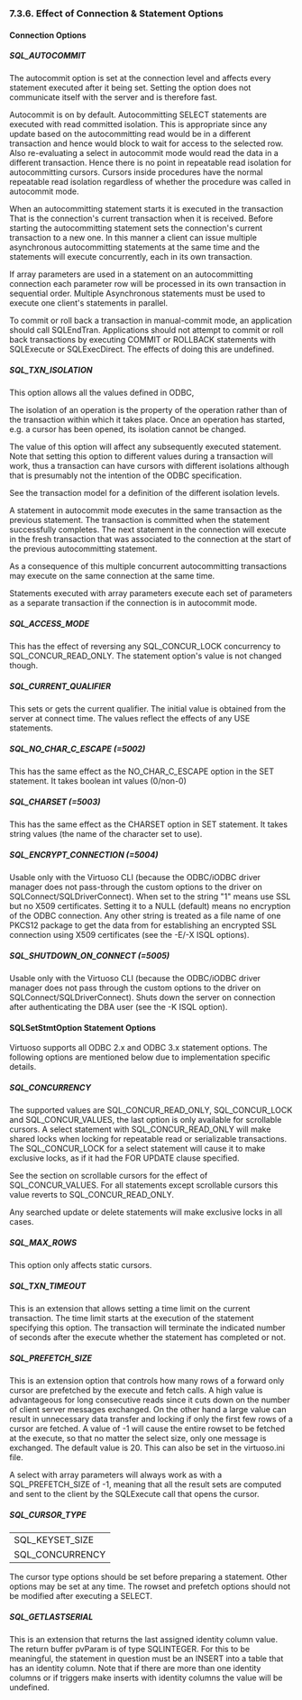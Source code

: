 <div>

<div>

<div>

<div>

### 7.3.6. Effect of Connection & Statement Options

</div>

</div>

</div>

<div>

<div>

<div>

<div>

#### Connection Options

</div>

</div>

</div>

<div>

<div>

<div>

<div>

##### SQL_AUTOCOMMIT

</div>

</div>

</div>

The autocommit option is set at the connection level and affects every
statement executed after it being set. Setting the option does not
communicate itself with the server and is therefore fast.

Autocommit is on by default. Autocommitting SELECT statements are
executed with read committed isolation. This is appropriate since any
update based on the autocommitting read would be in a different
transaction and hence would block to wait for access to the selected
row. Also re-evaluating a select in autocommit mode would read the data
in a different transaction. Hence there is no point in repeatable read
isolation for autocommitting cursors. Cursors inside procedures have the
normal repeatable read isolation regardless of whether the procedure was
called in autocommit mode.

When an autocommitting statement starts it is executed in the
transaction That is the connection's current transaction when it is
received. Before starting the autocommitting statement sets the
connection's current transaction to a new one. In this manner a client
can issue multiple asynchronous autocommitting statements at the same
time and the statements will execute concurrently, each in its own
transaction.

If array parameters are used in a statement on an autocommitting
connection each parameter row will be processed in its own transaction
in sequential order. Multiple Asynchronous statements must be used to
execute one client's statements in parallel.

To commit or roll back a transaction in manual-commit mode, an
application should call SQLEndTran. Applications should not attempt to
commit or roll back transactions by executing COMMIT or ROLLBACK
statements with SQLExecute or SQLExecDirect. The effects of doing this
are undefined.

</div>

<div>

<div>

<div>

<div>

##### SQL_TXN_ISOLATION

</div>

</div>

</div>

This option allows all the values defined in ODBC,

The isolation of an operation is the property of the operation rather
than of the transaction within which it takes place. Once an operation
has started, e.g. a cursor has been opened, its isolation cannot be
changed.

The value of this option will affect any subsequently executed
statement. Note that setting this option to different values during a
transaction will work, thus a transaction can have cursors with
different isolations although that is presumably not the intention of
the ODBC specification.

See the transaction model for a definition of the different isolation
levels.

A statement in autocommit mode executes in the same transaction as the
previous statement. The transaction is committed when the statement
successfully completes. The next statement in the connection will
execute in the fresh transaction that was associated to the connection
at the start of the previous autocommitting statement.

As a consequence of this multiple concurrent autocommitting transactions
may execute on the same connection at the same time.

Statements executed with array parameters execute each set of parameters
as a separate transaction if the connection is in autocommit mode.

</div>

<div>

<div>

<div>

<div>

##### SQL_ACCESS_MODE

</div>

</div>

</div>

This has the effect of reversing any SQL_CONCUR_LOCK concurrency to
SQL_CONCUR_READ_ONLY. The statement option's value is not changed
though.

</div>

<div>

<div>

<div>

<div>

##### SQL_CURRENT_QUALIFIER

</div>

</div>

</div>

This sets or gets the current qualifier. The initial value is obtained
from the server at connect time. The values reflect the effects of any
USE statements.

</div>

<div>

<div>

<div>

<div>

##### SQL_NO_CHAR_C_ESCAPE (=5002)

</div>

</div>

</div>

This has the same effect as the NO_CHAR_C_ESCAPE option in the SET
statement. It takes boolean int values (0/non-0)

</div>

<div>

<div>

<div>

<div>

##### SQL_CHARSET (=5003)

</div>

</div>

</div>

This has the same effect as the CHARSET option in SET statement. It
takes string values (the name of the character set to use).

</div>

<div>

<div>

<div>

<div>

##### SQL_ENCRYPT_CONNECTION (=5004)

</div>

</div>

</div>

Usable only with the Virtuoso CLI (because the ODBC/iODBC driver manager
does not pass-through the custom options to the driver on
SQLConnect/SQLDriverConnect). When set to the string "1" means use SSL
but no X509 certificates. Setting it to a NULL (default) means no
encryption of the ODBC connection. Any other string is treated as a file
name of one PKCS12 package to get the data from for establishing an
encrypted SSL connection using X509 certificates (see the -E/-X ISQL
options).

</div>

<div>

<div>

<div>

<div>

##### SQL_SHUTDOWN_ON_CONNECT (=5005)

</div>

</div>

</div>

Usable only with the Virtuoso CLI (because the ODBC/iODBC driver manager
does not pass through the custom options to the driver on
SQLConnect/SQLDriverConnect). Shuts down the server on connection after
authenticating the DBA user (see the -K ISQL option).

</div>

</div>

<div>

<div>

<div>

<div>

#### SQLSetStmtOption Statement Options

</div>

</div>

</div>

Virtuoso supports all ODBC 2.x and ODBC 3.x statement options. The
following options are mentioned below due to implementation specific
details.

<div>

<div>

<div>

<div>

##### SQL_CONCURRENCY

</div>

</div>

</div>

The supported values are SQL_CONCUR_READ_ONLY, SQL_CONCUR_LOCK and
SQL_CONCUR_VALUES, the last option is only available for scrollable
cursors. A select statement with SQL_CONCUR_READ_ONLY will make shared
locks when locking for repeatable read or serializable transactions. The
SQL_CONCUR_LOCK for a select statement will cause it to make exclusive
locks, as if it had the FOR UPDATE clause specified.

See the section on scrollable cursors for the effect of
SQL_CONCUR_VALUES. For all statements except scrollable cursors this
value reverts to SQL_CONCUR_READ_ONLY.

Any searched update or delete statements will make exclusive locks in
all cases.

</div>

<div>

<div>

<div>

<div>

##### SQL_MAX_ROWS

</div>

</div>

</div>

This option only affects static cursors.

</div>

<div>

<div>

<div>

<div>

##### SQL_TXN_TIMEOUT

</div>

</div>

</div>

This is an extension that allows setting a time limit on the current
transaction. The time limit starts at the execution of the statement
specifying this option. The transaction will terminate the indicated
number of seconds after the execute whether the statement has completed
or not.

</div>

<div>

<div>

<div>

<div>

##### SQL_PREFETCH_SIZE

</div>

</div>

</div>

This is an extension option that controls how many rows of a forward
only cursor are prefetched by the execute and fetch calls. A high value
is advantageous for long consecutive reads since it cuts down on the
number of client server messages exchanged. On the other hand a large
value can result in unnecessary data transfer and locking if only the
first few rows of a cursor are fetched. A value of -1 will cause the
entire rowset to be fetched at the execute, so that no matter the select
size, only one message is exchanged. The default value is 20. This can
also be set in the virtuoso.ini file.

A select with array parameters will always work as with a
SQL_PREFETCH_SIZE of -1, meaning that all the result sets are computed
and sent to the client by the SQLExecute call that opens the cursor.

</div>

<div>

<div>

<div>

<div>

##### SQL_CURSOR_TYPE

</div>

</div>

</div>

|                 |
|-----------------|
| SQL_KEYSET_SIZE |
| SQL_CONCURRENCY |

The cursor type options should be set before preparing a statement.
Other options may be set at any time. The rowset and prefetch options
should not be modified after executing a SELECT.

</div>

<div>

<div>

<div>

<div>

##### SQL_GETLASTSERIAL

</div>

</div>

</div>

This is an extension that returns the last assigned identity column
value. The return buffer pvParam is of type SQLINTEGER. For this to be
meaningful, the statement in question must be an INSERT into a table
that has an identity column. Note that if there are more than one
identity columns or if triggers make inserts with identity columns the
value will be undefined.

</div>

</div>

</div>
